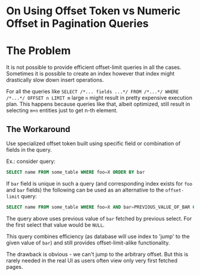 
On Using Offset Token vs Numeric Offset in Pagination Queries
=============================================================

# The Problem

It is not possible to provide efficient offset-limit queries in all the cases.
Sometimes it is possible to create an index however that index might drastically slow
down insert operations.

For all the queries like ``SELECT /*... fields ...*/ FROM /*...*/ WHERE /*...*/ OFFSET n LIMIT m`` large ``n`` might result in pretty expensive execution plan. This happens because queries like that, albeit optimized, still result in selecting ``m+n`` entities just to get n-th element.

## The Workaround

Use specialized offset token built using specific field or combination of fields in the query.

Ex.: consider query:

```sql
SELECT name FROM some_table WHERE foo=X ORDER BY bar
```

If ``bar`` field is unique in such a query (and corresponding index exists for ``foo`` and ``bar`` fields) the following can be used as an alternative to the ``offset-limit`` query:

```sql
SELECT name FROM some_table WHERE foo=X AND bar=PREVIOUS_VALUE_OF_BAR ORDER BY bar LIMIT m
```

The query above uses previous value of ``bar`` fetched by previous select. For the first select that value would be ``NULL``.

This query combines efficiency (as database will use index to 'jump' to the given value of ``bar``) and still provides offset-limit-alike functionality.

The drawback is obvious - we can't jump to the arbitrary offset. But this is rarely needed in the real UI as users often view only very first fetched pages.

